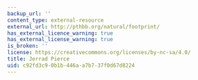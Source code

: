 ```yaml
---
backup_url: ''
content_type: external-resource
external_url: http://pthbb.org/natural/footprint/
has_external_licence_warning: true
has_external_license_warning: true
is_broken: ''
license: https://creativecommons.org/licenses/by-nc-sa/4.0/
title: Jerrad Pierce
uid: c92fd3c9-0b1b-446a-a7b7-37f0d67d8224
---
```


